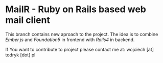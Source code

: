# MailR - Ruby on Rails based web mail client

This branch contains new aproach to the project. The idea is to combine *Ember.js* and *Foundation5* in frontend with *Rails4* in backend.

If You want to contribute to project please contact me at: wojciech [at] todryk [dot] pl

